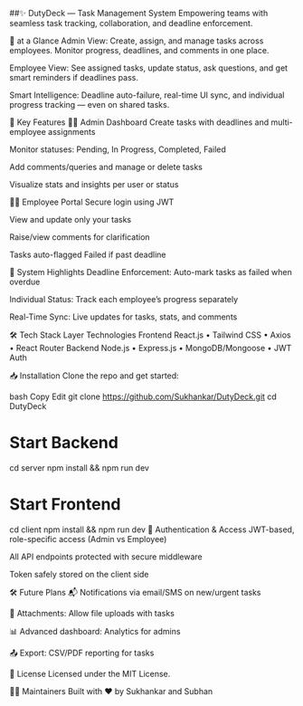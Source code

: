 ##✨ DutyDeck — Task Management System
Empowering teams with seamless task tracking, collaboration, and deadline enforcement.

🚀 at a Glance
Admin View: Create, assign, and manage tasks across employees. Monitor progress, deadlines, and comments in one place.

Employee View: See assigned tasks, update status, ask questions, and get smart reminders if deadlines pass.

Smart Intelligence: Deadline auto-failure, real-time UI sync, and individual progress tracking — even on shared tasks.

📌 Key Features
👨‍💼 Admin Dashboard
Create tasks with deadlines and multi-employee assignments

Monitor statuses: Pending, In Progress, Completed, Failed

Add comments/queries and manage or delete tasks

Visualize stats and insights per user or status

👷‍♀️ Employee Portal
Secure login using JWT

View and update only your tasks

Raise/view comments for clarification

Tasks auto-flagged Failed if past deadline

🧠 System Highlights
Deadline Enforcement: Auto-mark tasks as failed when overdue

Individual Status: Track each employee’s progress separately

Real-Time Sync: Live updates for tasks, stats, and comments

🛠️ Tech Stack
Layer	Technologies
Frontend	React.js • Tailwind CSS • Axios • React Router
Backend	Node.js • Express.js • MongoDB/Mongoose • JWT Auth

📥 Installation
Clone the repo and get started:

bash
Copy
Edit
git clone https://github.com/Sukhankar/DutyDeck.git
cd DutyDeck

# Start Backend
cd server
npm install && npm run dev

# Start Frontend
cd client
npm install && npm run dev
🔐 Authentication & Access
JWT-based, role-specific access (Admin vs Employee)

All API endpoints protected with secure middleware

Token safely stored on the client side

🛠️ Future Plans
📬 Notifications via email/SMS on new/urgent tasks

📎 Attachments: Allow file uploads with tasks

📊 Advanced dashboard: Analytics for admins

📤 Export: CSV/PDF reporting for tasks

📄 License
Licensed under the MIT License.

👨‍💻 Maintainers
Built with ❤️ by Sukhankar and Subhan
